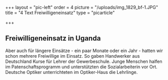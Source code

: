 +++
layout = "pic-left"
order = 4
picture = "/uploads/img_1829_bf-1.JPG"
title = "4 Text Freiwilligeneinsatz"
type = "picarticle"

+++
## Freiwilligeneinsatz in Uganda

Aber auch für längere Einsätze - ein paar Monate oder ein Jahr - hatten wir schon mehrere Freiwillige im Einsatz. So gaben Handwerker aus Deutschland Kurse für Lehrer der Gewerbeschule. Junge Menschen halfen im Patenschaftsprogramm und unterstützten die Sozialarbeiterin vor Ort. Deutsche Optiker unterrichteten im Optiker-Haus die Lehrlinge. 
